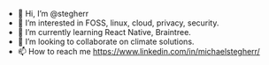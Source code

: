 - 👋 Hi, I’m @stegherr
- 👀 I’m interested in FOSS, linux, cloud, privacy, security.
- 🌱 I’m currently learning React Native, Braintree.
- 💞️ I’m looking to collaborate on climate solutions.
- 📫 How to reach me https://www.linkedin.com/in/michaelstegherr/

<!---
stegherr/stegherr is a ✨ special ✨ repository because its `README.md` (this file) appears on your GitHub profile.
You can click the Preview link to take a look at your changes.
--->
